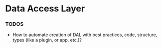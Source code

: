 # Data Access Layer

### TODOS

- How to automate creation of DAL with best practices, code, structure, types (like a plugin, or app, etc.)?